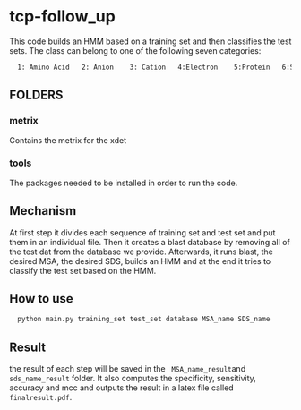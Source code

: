 # tcp-follow_up
This code builds an HMM based on a training set and then classifies the test sets. The class can belong to one of the following seven categories:
```bash
  1: Amino Acid   2: Anion    3: Cation   4:Electron    5:Protein   6:Sugar   7:Other
```
## FOLDERS

### metrix

Contains the metrix for the xdet

### tools
The packages needed to be installed in order to run the code.

## Mechanism
At first step it divides each sequence of training set and test set and put them in an individual file. Then it creates a blast database by removing all of the test dat from the database we provide. Afterwards, it runs blast, the desired MSA, the desired SDS, builds an HMM and at the end it tries to classify the test set based on the HMM.
## How to use

```bash
  python main.py training_set test_set database MSA_name SDS_name
```

## Result
the result of each step will be saved in the ```  MSA_name_result ```and ``` sds_name_result ``` folder.
It also computes the specificity, sensitivity, accuracy and mcc and outputs the result in a latex file called ```finalresult.pdf```.
  

